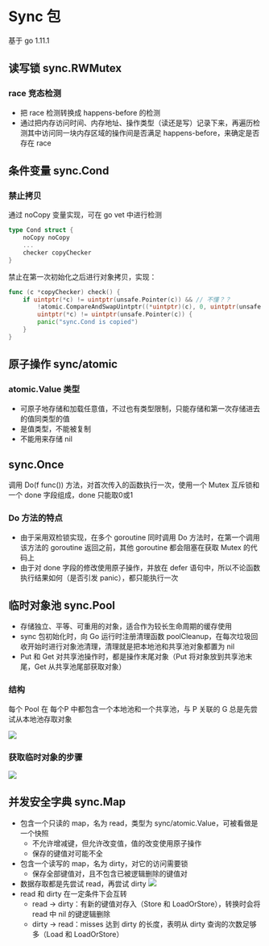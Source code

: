 # Sync 包
基于 go 1.11.1
## 读写锁 sync.RWMutex
### race 竞态检测
- 把 race 检测转换成 happens-before 的检测
- 通过把内存访问时间、内存地址、操作类型（读还是写）记录下来，再遍历检测其中访问同一块内存区域的操作间是否满足 happens-before，来确定是否存在 race

## 条件变量 sync.Cond
### 禁止拷贝
通过 noCopy 变量实现，可在 go vet 中进行检测
```go
type Cond struct {
	noCopy noCopy
	...
	checker copyChecker
}
```
禁止在第一次初始化之后进行对象拷贝，实现：
```go
func (c *copyChecker) check() {
    if uintptr(*c) != uintptr(unsafe.Pointer(c)) && // 不懂？？
        !atomic.CompareAndSwapUintptr((*uintptr)(c), 0, uintptr(unsafe.Pointer(c))) && // 初始化时，*c == 0，所以第一次可以赋值成功
        uintptr(*c) != uintptr(unsafe.Pointer(c)) {
		panic("sync.Cond is copied")
	}
}
```

## 原子操作 sync/atomic
### atomic.Value 类型
- 可原子地存储和加载任意值，不过也有类型限制，只能存储和第一次存储进去的值同类型的值
- 是值类型，不能被复制
- 不能用来存储 nil

## sync.Once
调用 Do(f func()) 方法，对首次传入的函数执行一次，使用一个 Mutex 互斥锁和一个 done 字段组成，done 只能取0或1

### Do 方法的特点
- 由于采用双检锁实现，在多个 goroutine 同时调用 Do 方法时，在第一个调用该方法的 goroutine 返回之前，其他 goroutine 都会阻塞在获取 Mutex 的代码上
- 由于对 done 字段的修改使用原子操作，并放在 defer 语句中，所以不论函数执行结果如何（是否引发 panic），都只能执行一次

## 临时对象池 sync.Pool
- 存储独立、平等、可重用的对象，适合作为较长生命周期的缓存使用
- sync 包初始化时，向 Go 运行时注册清理函数 poolCleanup，在每次垃圾回收开始时进行对象池清理，清理就是把本地池和共享池对象都置为 nil
- Put 和 Get 对共享池操作时，都是操作末尾对象（Put 将对象放到共享池末尾，Get 从共享池尾部获取对象）

### 结构
每个 Pool 在 每个P 中都包含一个本地池和一个共享池，与 P 关联的 G 总是先尝试从本地池存取对象

![](https://zia-wiki.oss-cn-hangzhou.aliyuncs.com/19-3-24/51301775.jpg)

### 获取临时对象的步骤

![](https://zia-wiki.oss-cn-hangzhou.aliyuncs.com/19-3-24/87723265.jpg)

## 并发安全字典 sync.Map
- 包含一个只读的 map，名为 read，类型为 sync/atomic.Value，可被看做是一个快照
  - 不允许增减键，但允许改变值，值的改变使用原子操作
  - 保存的键值对可能不全
- 包含一个读写的 map，名为 dirty，对它的访问需要锁
  - 保存全部键值对，且不包含已被逻辑删除的键值对
- 数据存取都是先尝试 read，再尝试 dirty
![](https://zia-wiki.oss-cn-hangzhou.aliyuncs.com/19-3-26/16785228.jpg)
- read 和 dirty 在一定条件下会互转
  - read -> dirty：有新的键值对存入（Store 和 LoadOrStore），转换时会将 read 中 nil 的键逻辑删除
  - dirty -> read：misses 达到 dirty 的长度，表明从 dirty 查询的次数足够多（Load 和 LoadOrStore）
